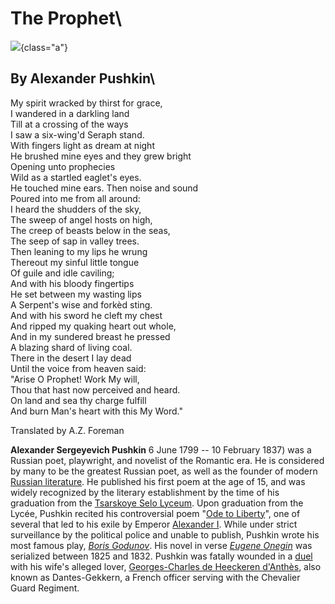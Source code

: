 # The Prophet\

![](pushkin-image.jpeg){class="a"}

## By Alexander Pushkin\

My spirit wracked by thirst for grace,\
I wandered in a darkling land\
Till at a crossing of the ways\
I saw a six-wing\'d Seraph stand.\
With fingers light as dream at night\
He brushed mine eyes and they grew bright\
Opening unto prophecies\
Wild as a startled eaglet\'s eyes.\
He touched mine ears. Then noise and sound\
Poured into me from all around:\
I heard the shudders of the sky,\
The sweep of angel hosts on high,\
The creep of beasts below in the seas,\
The seep of sap in valley trees.\
Then leaning to my lips he wrung\
Thereout my sinful little tongue\
Of guile and idle caviling;\
And with his bloody fingertips\
He set between my wasting lips\
A Serpent\'s wise and forkèd sting.\
And with his sword he cleft my chest\
And ripped my quaking heart out whole,\
And in my sundered breast he pressed\
A blazing shard of living coal.\
There in the desert I lay dead\
Until the voice from heaven said:\
\"Arise O Prophet! Work My will,\
Thou that hast now perceived and heard.\
On land and sea thy charge fulfill\
And burn Man\'s heart with this My Word.\"

Translated by A.Z. Foreman

**Alexander Sergeyevich Pushkin** 6 June 1799 -- 10 February 1837) was a
Russian poet, playwright, and novelist of the Romantic era. He is
considered by many to be the greatest Russian poet, as well as the
founder of modern [Russian
literature](https://en.wikipedia.org/wiki/Russian_literature). He
published his first poem at the age of 15, and was widely recognized by
the literary establishment by the time of his graduation from the
[Tsarskoye Selo
Lyceum](https://en.wikipedia.org/wiki/Tsarskoye_Selo_Lyceum). Upon
graduation from the Lycée, Pushkin recited his controversial poem \"[Ode
to Liberty](https://en.wikipedia.org/wiki/Ode_to_Liberty_(poem))\", one
of several that led to his exile by Emperor [Alexander
I](https://en.wikipedia.org/wiki/Alexander_I_of_Russia). While under
strict surveillance by the political police and unable to publish,
Pushkin wrote his most famous play, [*Boris
Godunov*](https://en.wikipedia.org/wiki/Boris_Godunov_(play)). His novel
in verse [*Eugene Onegin*](https://en.wikipedia.org/wiki/Eugene_Onegin)
was serialized between 1825 and 1832. Pushkin was fatally wounded in a
[duel](https://en.wikipedia.org/wiki/Duel) with his wife\'s alleged
lover, [Georges-Charles de Heeckeren
d\'Anthès](https://en.wikipedia.org/wiki/Georges-Charles_de_Heeckeren_d%27Anthès),
also known as Dantes-Gekkern, a French officer serving with the
Chevalier Guard Regiment.
